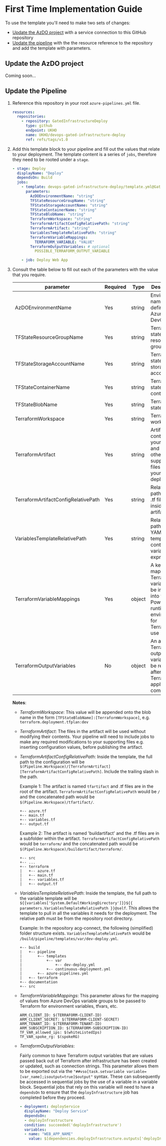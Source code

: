 ﻿# First Time Implementation Guide

To use the template you'll need to make two sets of changes:

- [Update the AzDO project](#update-the-azdo-project) with a service connection to this GitHub repository
- [Update the pipeline](#update-the-pipeline) with the the resource reference to the repository and add the template with parameters.

## Update the AzDO project

Coming soon...

## Update the Pipeline

1. Reference this repository in your root `azure-pipelines.yml` file.

    ```yaml
    resources:
      repositories:
        - repository: GatedInfrastructureDeploy
          type: github
          endpoint: UKHO
          name: UKHO/devops-gated-infrastructure-deploy
          ref: refs/tags/v1.0
    ```

2. Add this template block to your pipeline and fill out the values that relate to your deployment. The template content is a series of `jobs`, therefore they need to be rooted under a `stage`.

    ```yaml
    - stage: Deploy
      displayName: "Deploy"
      dependsOn: Build
      jobs:
        - template: devops-gated-infrastructure-deploy/template.yml@GatedInfrastructureDeploy
          parameters:
            AzDOEnvironmentName: "string"
            TFStateResourceGroupName: "string"
            TFStateStorageAccountName: "string"
            TFStateContainerName: "string"
            TFStateBlobName: "string"
            TerraformWorkspace: "string"
            TerraformArtifactConfigRelativePath: "string"
            TerraformArtifact: "string"
            VariablesTemplateRelativePath: "string"
            TerraformVariableMappings:
              TERRAFORM_VARIABLE: "VALUE" 
            TerraformOutputVariables: # optional
              POSSIBLE_TERRAFORM_OUTPUT_VARIABLE

        - job: Deploy Web App
    ```

3. Consult the table below to fill out each of the parameters with the value that you require.

   | parameter                           | Required | Type   | Description                                                                                                        | 
   |-------------------------------------|----------|--------|--------------------------------------------------------------------------------------------------------------------| 
   | AzDOEnvironmentName                 | Yes      | string | Environment name as defined in Azure DevOps                                                                        |
   | TFStateResourceGroupName            | Yes      | string | Terraform state resource group                                                                                     |
   | TFStateStorageAccountName           | Yes      | string | Terraform state storage account                                                                                    |
   | TFStateContainerName                | Yes      | string | Terraform state container                                                                                          |
   | TFStateBlobName                     | Yes      | string | Terraform state blob                                                                                               |
   | TerraformWorkspace                  | Yes      | string | Terraform workspace                                                                                                |
   | TerraformArtifact                   | Yes      | string | Artifact containing your .tf files and any other supporting files for your deployment                              |
   | TerraformArtifactConfigRelativePath | Yes      | string | Relative path to the .tf files inside your artifact                                                                |
   | VariablesTemplateRelativePath       | Yes      | string | Relative path to a YAML template containing a variables expression                                                 |
   | TerraformVariableMappings           | Yes      | object | A key/value map of Terraform variables to be injected into the PowerShell runtime environment for Terraform to use |
   | TerraformOutputVariables            | No       | object | An array of Terraform output variables to be retrieved after the Terraform apply has completed                     |

   **Notes**:

    - *TerraformWorkspace*: This value will be appended onto the blob name in the form `[TFStateBlobName]:[TerraformWorkspace]`, e.g. `terraform.deployment.tfplan:dev`

    - *TerraformArtifact*: The files in the artifact will be used without modifying their contents. Your pipeline will need to include jobs to make any required modifications to your supporting files e.g. inserting configuration values, before publishing the artifact.

    - *TerraformArtifactConfigRelativePath*: Inside the template, the full path to the configuration will be `$(Pipeline.Workspace)/[TerraformArtifact][TerraformArtifactConfigRelativePath]`. Include the trailing slash in the path.

      Example 1: The artifact is named `tfartifact` and .tf files are in the root of the artifact. `TerraformArtifactConfigRelativePath` would be `/` and the concatenated path would be `$(Pipeline.Workspace)/tfartifact/`.

      ```
      +-- azure.tf
      +-- main.tf
      +-- variables.tf
      +-- output.tf
      ```

      Example 2: The artifact is named 'buildartifact' and the .tf files are in a subfolder within the artifact. `TerraformArtifactConfigRelativePath` would be `terraform/` and the concatenated path would be `$(Pipeline.Workspace)/buildartifact/terraform/`.

      ```
      +-- src
      +-- ...
      +-- terraform
      |   +-- azure.tf
      |   +-- main.tf
      |   +-- variables.tf
      |   +-- output.tf
      ```

    - *VariablesTemplateRelativePath*: Inside the template, the full path to the variable template will be `${{variables['System.DefaultWorkingDirectory']}}${{ parameters.VariablesTemplateRelativePath }}@self`. This allows the template to pull in all the variables it needs for the deployment. The relative path must be from the repository root directory.

      Example: In the repository acg-connect, the following (simplified) folder structure exists. `VariablesTemplateRelativePath` would be `/build/pipeline/templates/var/dev-deploy.yml`.

      ```
      +-- build
      |   +-- pipeline
      |       +-- templates
      |           +-- var
      |               +-- dev-deploy.yml
      |           +-- continuous-deployment.yml
      |       +-- azure-pipelines.yml
      |   +-- terraform
      +-- documentation
      +-- src
      ```

    - *TerraformVariableMappings*: This parameter allows for the mapping of values from Azure DevOps variable groups to be passed to Terraform for environment variables, tfvars, etc.

      ```
      ARM_CLIENT_ID: $(TERRAFORM-CLIENT-ID)
      ARM_CLIENT_SECRET: $(TERRAFORM-CLIENT-SECRET)
      ARM_TENANT_ID: $(TERRAFORM-TENANT-ID)
      ARM_SUBSCRIPTION_ID: $(TERRAFORM-SUBSCRIPTION-ID)
      TF_VAR_allowed_ips: $(whiteListedIps)
      TF_VAR_spoke_rg: $(spokeRG)
      ```

    - *TerraformOutputVariables*:

      Fairly common to have Terraform output variables that are values passed back out of Terraform after infrastructure has been created or updated, such as connection strings. This parameter allows them to be exported out via the `"##vso[task.setvariable variable=[var_name];isoutput=true]$output"` syntax. These can subsequently be accessed in sequential jobs by the use of a variable in a variable block. Sequential jobs that rely on this variable will need to have a `dependsOn` to ensure that the `deployInfrastructure` job has completed before they proceed.

      ``` yaml
      - deployment: deployService  
        displayName: "Deploy Service"  
        dependsOn:  
        - deployInfrastructure  
        condition: succeeded('deployInfrastructure')  
        variables:  
        - name: "WEB_APP_NAME"  
          value: $[dependencies.deployInfrastructure.outputs['deployInfrastructure.deployment.web_app_name']]
      ```